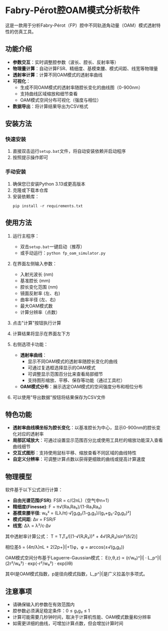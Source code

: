# Fabry-Pérot腔OAM模式分析软件

这是一款用于分析Fabry-Pérot（FP）腔中不同轨道角动量（OAM）模式透射特性的仿真工具。

## 功能介绍

- **参数交互**：实时调整腔参数（波长、腔长、反射率等）
- **物理量计算**：自动计算FSR、精细度、基模束腰、模式间距、线宽等物理量
- **透射率计算**：计算不同OAM模式的透射率曲线
- **可视化**：
  - 生成不同OAM模式的透射率随腔长变化的曲线图（0-900nm）
  - 支持曲线区域缩放和细节查看
  - OAM模式空间分布可视化（强度与相位）
- **数据导出**：将计算结果导出为CSV格式

## 安装方法

### 快速安装

1. 直接双击运行`setup.bat`文件，将自动安装依赖并启动程序
2. 按照提示操作即可

### 手动安装

1. 确保您已安装Python 3.13或更高版本
2. 克隆或下载本仓库
3. 安装依赖库：
   ```
   pip install -r requirements.txt
   ```

## 使用方法

1. 运行主程序：
   - 双击`setup.bat`一键启动（推荐）
   - 或手动运行：`python fp_oam_simulator.py`

2. 在界面左侧输入参数：
   - 入射光波长 (nm)
   - 基准腔长 (mm)
   - 腔长变化范围 (nm)
   - 镜面反射率 (左、右)
   - 曲率半径 (左、右)
   - 最大OAM模式数
   - 计算分辨率（点数）

3. 点击"计算"按钮执行计算
4. 计算结果将显示在界面左下方
5. 右侧选项卡功能：
   - **透射率曲线**：
     - 显示不同OAM模式的透射率随腔长变化的曲线
     - 可通过复选框选择显示的OAM模式
     - 可调整显示范围百分比来查看局部细节
     - 支持图形缩放、平移、保存等功能（通过工具栏）
   - **OAM模式分布**：展示选定OAM模式的空间强度分布和相位分布
6. 可以使用"导出数据"按钮将结果保存为CSV文件

## 特色功能

- **透射率曲线横坐标为腔长变化**：以基准腔长为中心，显示0-900nm的腔长变化对应的透射率
- **局部区域放大**：可通过设置显示范围百分比或使用工具栏的缩放功能深入查看曲线细节
- **交互式图形**：支持使用鼠标平移、缩放查看不同区域的曲线特性
- **自定义分辨率**：可调整计算点数以获得更细致的曲线或提高计算速度

## 物理模型

软件基于以下公式进行计算：

- **自由光谱范围(FSR)**: FSR = c/(2nL)（空气中n=1）
- **精细度(Finesse)**: F = π√(Ra₁Ra₂)/(1-Ra₁Ra₂)
- **基模束腰半径**: w₀² = (Lλ/π)·√[g₁g₂(1-g₁g₂)/(g₁+g₂-2g₁g₂)²]
- **模式间距**: Δν = FSR/F
- **线宽**: Δλ = λ²/c·Δν

其中透射率计算公式：
T = T₁T₂/[(1-√(R₁R₂))² + 4√(R₁R₂)sin²(δ/2)]

相位差δ = (4π/λ)nL + 2(2p+|l|+1)φ，φ = arccos(±√(g₁g₂))

OAM模式空间分布基于Laguerre-Gaussian模式：
E(r,θ,z) ∝ (r/w₀)^|l| · L_p^|l|(2r²/w₀²) · exp(-r²/w₀²) · exp(ilθ)

其中l是OAM模式指数，p是径向模式指数，L_p^|l|是广义拉盖尔多项式。

## 注意事项

- 请确保输入的参数在有效范围内
- 腔参数必须满足稳定条件：0 ≤ g₁g₂ ≤ 1
- 计算可能需要几秒钟时间，取决于计算机性能、OAM模式数量和分辨率
- 如需更详细的曲线，可增加计算点数，但会增加计算时间 